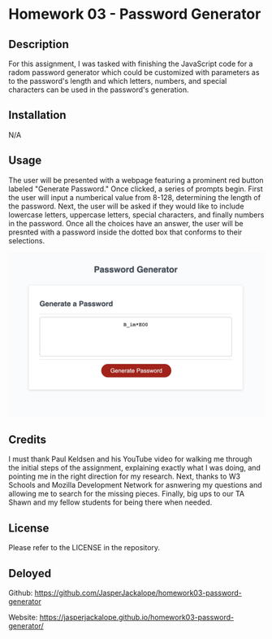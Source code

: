 # Homework 03 - Password Generator

## Description

For this assignment, I was tasked with finishing the JavaScript code for a radom password generator which could be customized with parameters as to the password's length and which letters, numbers, and special characters can be used in the password's generation. 

## Installation

N/A

## Usage

The user will be presented with a webpage featuring a prominent red button labeled "Generate Password." Once clicked, a series of prompts begin. First the user will input a numberical value from 8-128, determining the length of the password. Next, the user will be asked if they would like to include lowercase letters, uppercase letters, special characters, and finally numbers in the password. Once all the choices have an answer, the user will be presnted with a password inside the dotted box that conforms to their selections.

![alt text](./assets/screenshot.jpg)


## Credits

I must thank Paul Keldsen and his YouTube video for walking me through the initial steps of the assignment, explaining exactly what I was doing, and pointing me in the right direction for my research. Next, thanks to W3 Schools and Mozilla Development Network for asnwering my questions and allowing me to search for the missing pieces. Finally, big ups to our TA Shawn and my fellow students for being there when needed. 

## License

Please refer to the LICENSE in the repository.

## Deloyed

Github: https://github.com/JasperJackalope/homework03-password-generator

Website: https://jasperjackalope.github.io/homework03-password-generator/